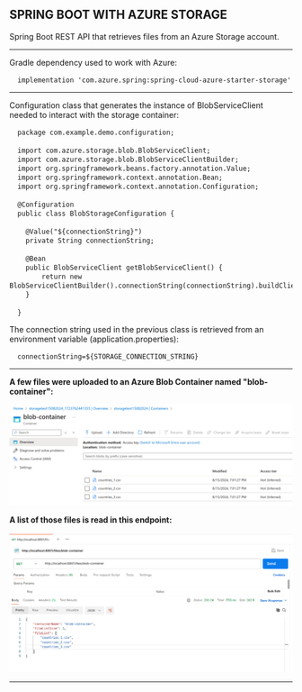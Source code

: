 SPRING BOOT WITH AZURE STORAGE
---------------------------------------------------------------------------

Spring Boot REST API that retrieves files from an Azure Storage account.

---------------------------------------------------------------------------

Gradle dependency used to work with Azure:

```
  implementation 'com.azure.spring:spring-cloud-azure-starter-storage'
```

---------------------------------------------------------------------------

Configuration class that generates the instance of BlobServiceClient
needed to interact with the storage container:

```
  package com.example.demo.configuration;

  import com.azure.storage.blob.BlobServiceClient;
  import com.azure.storage.blob.BlobServiceClientBuilder;
  import org.springframework.beans.factory.annotation.Value;
  import org.springframework.context.annotation.Bean;
  import org.springframework.context.annotation.Configuration;

  @Configuration
  public class BlobStorageConfiguration {

    @Value("${connectionString}")
    private String connectionString;

    @Bean
    public BlobServiceClient getBlobServiceClient() {
        return new BlobServiceClientBuilder().connectionString(connectionString).buildClient();
    }

  }

```

The connection string used in the previous class is retrieved from an environment variable
(application.properties):

```
  connectionString=${STORAGE_CONNECTION_STRING}
```

---------------------------------------------------------------------------

**A few files were uploaded to an Azure Blob Container named "blob-container":**

![Screenshot Container](screenshots/files-in-blob-container.png)

**A list of those files is read in this endpoint:**

![Screenshot Postman](screenshots/postman-files-endpoint.png)

---------------------------------------------------------------------------
